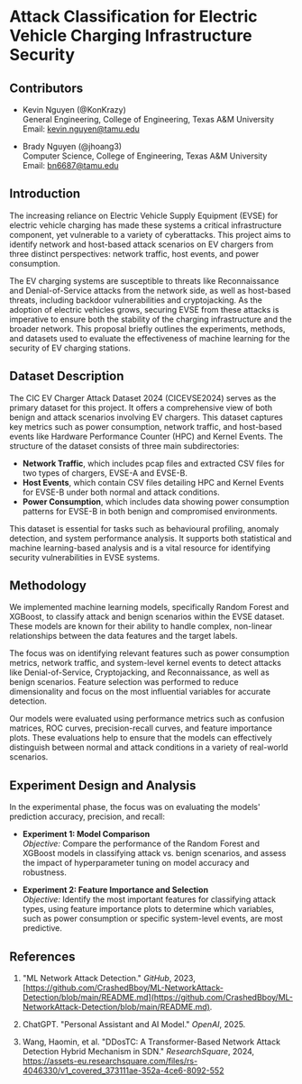 # Attack Classification for Electric Vehicle Charging Infrastructure Security

## **Contributors**
- Kevin Nguyen (@KonKrazy)  
  General Engineering, College of Engineering, Texas A&M University  
  Email: kevin.nguyen@tamu.edu

- Brady Nguyen (@jhoang3)  
  Computer Science, College of Engineering, Texas A&M University  
  Email: bn6687@tamu.edu

## **Introduction**
The increasing reliance on Electric Vehicle Supply Equipment (EVSE) for electric vehicle charging has made these systems a critical infrastructure component, yet vulnerable to a variety of cyberattacks. This project aims to identify network and host-based attack scenarios on EV chargers from three distinct perspectives: network traffic, host events, and power consumption.  

The EV charging systems are susceptible to threats like Reconnaissance and Denial-of-Service attacks from the network side, as well as host-based threats, including backdoor vulnerabilities and cryptojacking. As the adoption of electric vehicles grows, securing EVSE from these attacks is imperative to ensure both the stability of the charging infrastructure and the broader network. This proposal briefly outlines the experiments, methods, and datasets used to evaluate the effectiveness of machine learning for the security of EV charging stations.

## **Dataset Description**
The CIC EV Charger Attack Dataset 2024 (CICEVSE2024) serves as the primary dataset for this project. It offers a comprehensive view of both benign and attack scenarios involving EV chargers. This dataset captures key metrics such as power consumption, network traffic, and host-based events like Hardware Performance Counter (HPC) and Kernel Events. The structure of the dataset consists of three main subdirectories:

- **Network Traffic**, which includes pcap files and extracted CSV files for two types of chargers, EVSE-A and EVSE-B.  
- **Host Events**, which contain CSV files detailing HPC and Kernel Events for EVSE-B under both normal and attack conditions.  
- **Power Consumption**, which includes data showing power consumption patterns for EVSE-B in both benign and compromised environments.  

This dataset is essential for tasks such as behavioural profiling, anomaly detection, and system performance analysis. It supports both statistical and machine learning-based analysis and is a vital resource for identifying security vulnerabilities in EVSE systems.

## **Methodology**
We implemented machine learning models, specifically Random Forest and XGBoost, to classify attack and benign scenarios within the EVSE dataset. These models are known for their ability to handle complex, non-linear relationships between the data features and the target labels. 

The focus was on identifying relevant features such as power consumption metrics, network traffic, and system-level kernel events to detect attacks like Denial-of-Service, Cryptojacking, and Reconnaissance, as well as benign scenarios. Feature selection was performed to reduce dimensionality and focus on the most influential variables for accurate detection. 

Our models were evaluated using performance metrics such as confusion matrices, ROC curves, precision-recall curves, and feature importance plots. These evaluations help to ensure that the models can effectively distinguish between normal and attack conditions in a variety of real-world scenarios.

## **Experiment Design and Analysis**
In the experimental phase, the focus was on evaluating the models' prediction accuracy, precision, and recall:

- **Experiment 1: Model Comparison**  
  *Objective:* Compare the performance of the Random Forest and XGBoost models in classifying attack vs. benign scenarios, and assess the impact of hyperparameter tuning on model accuracy and robustness.

- **Experiment 2: Feature Importance and Selection**  
  *Objective:* Identify the most important features for classifying attack types, using feature importance plots to determine which variables, such as power consumption or specific system-level events, are most predictive.

## **References**
1. "ML Network Attack Detection." *GitHub*, 2023, [https://github.com/CrashedBboy/ML-NetworkAttack-Detection/blob/main/README.md](https://github.com/CrashedBboy/ML-NetworkAttack-Detection/blob/main/README.md).

2. ChatGPT. "Personal Assistant and AI Model." *OpenAI*, 2025.

3. Wang, Haomin, et al. "DDosTC: A Transformer-Based Network Attack Detection Hybrid Mechanism in SDN." *ResearchSquare*, 2024, https://assets-eu.researchsquare.com/files/rs-4046330/v1_covered_373111ae-352a-4ce6-8092-552
